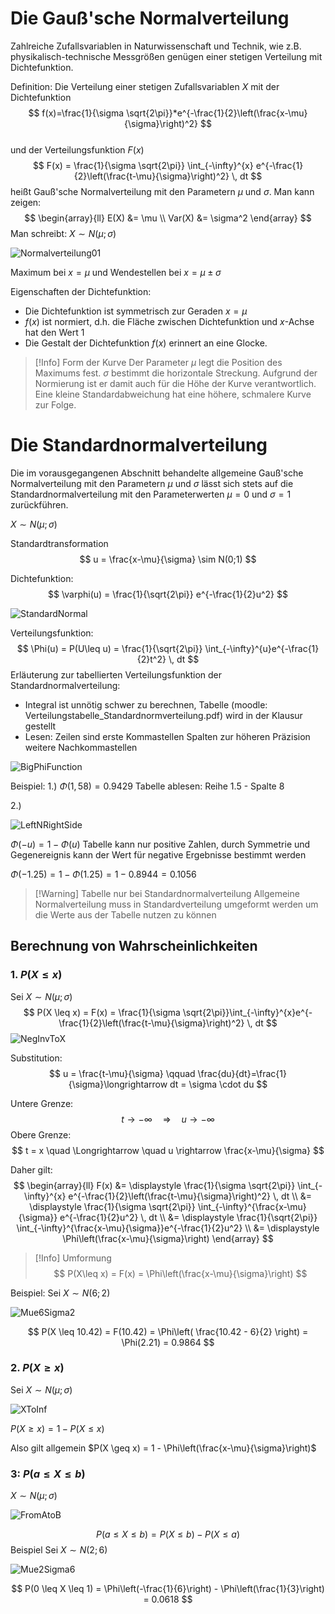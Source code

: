 # Die Gauß'sche  Normalverteilung
Zahlreiche Zufallsvariablen in Naturwissenschaft und Technik, wie z.B. physikalisch-technische Messgrößen genügen einer stetigen Verteilung mit Dichtefunktion.

Definition:
Die Verteilung einer stetigen Zufallsvariablen $X$ mit der Dichtefunktion 
$$
f(x)=\frac{1}{\sigma \sqrt{2\pi}}*e^{-\frac{1}{2}\left(\frac{x-\mu}{\sigma}\right)^2}
$$  
und der Verteilungsfunktion $F(x)$
$$
F(x) = \frac{1}{\sigma \sqrt{2\pi}} \int_{-\infty}^{x} e^{-\frac{1}{2}\left(\frac{t-\mu}{\sigma}\right)^2} \, dt
$$
heißt Gauß'sche Normalverteilung mit den Parametern $\mu$ und $\sigma$.
Man kann zeigen:
$$
\begin{array}{ll}
E(X) &= \mu \\
Var(X) &= \sigma^2
\end{array}
$$
Man schreibt: $X \sim N(\mu; \sigma)$

![Normalverteilung01](Normalverteilung01.png)

Maximum bei $x=\mu$ und Wendestellen bei $x=\mu \pm \sigma$ 

Eigenschaften der Dichtefunktion:
- Die Dichtefunktion ist symmetrisch zur Geraden $x=\mu$ 
- $f(x)$ ist normiert, d.h. die Fläche zwischen Dichtefunktion und $x$-Achse hat den Wert $1$ 
- Die Gestalt der Dichtefunktion $f(x)$ erinnert an eine Glocke.


> [!Info] Form der Kurve
> Der Parameter $\mu$ legt die Position des Maximums fest.
> $\sigma$ bestimmt die horizontale Streckung. Aufgrund der Normierung ist er damit auch für die Höhe der Kurve verantwortlich. Eine kleine Standardabweichung hat eine höhere, schmalere Kurve zur Folge.

# Die Standardnormalverteilung
Die im vorausgegangenen Abschnitt behandelte allgemeine Gauß'sche Normalverteilung mit den Parametern $\mu$ und $\sigma$ lässt sich stets auf die Standardnormalverteilung mit den Parameterwerten $\mu = 0$ und $\sigma = 1$ zurückführen.

$X \sim N(\mu; \sigma)$

Standardtransformation
$$
u = \frac{x-\mu}{\sigma} \sim N(0;1)
$$

Dichtefunktion:
$$
\varphi(u) = \frac{1}{\sqrt{2\pi}} e^{-\frac{1}{2}u^2}
$$

![StandardNormal](StandardNormal.png)

Verteilungsfunktion:
$$
\Phi(u) = P(U\leq u) = \frac{1}{\sqrt{2\pi}} \int_{-\infty}^{u}e^{-\frac{1}{2}t^2} \, dt
$$
Erläuterung zur tabellierten Verteilungsfunktion der Standardnormalverteilung:
- Integral ist unnötig schwer zu berechnen, Tabelle (moodle: Verteilungstabelle_Standardnormverteilung.pdf) wird in der Klausur gestellt
- Lesen: 
  Zeilen sind erste Kommastellen
  Spalten zur höheren Präzision weitere Nachkommastellen

![BigPhiFunction](BigPhiFunction.png)


Beispiel:
1.)
$\Phi(1,58) = 0.9429$
Tabelle ablesen: Reihe 1.5 - Spalte 8

2.)

![LeftNRightSide](LeftNRightSide.png)

$\Phi(-u) = 1-\Phi(u)$
Tabelle kann nur positive Zahlen, durch Symmetrie und Gegenereignis kann der Wert für negative Ergebnisse bestimmt werden

$\Phi(-1.25) = 1-\Phi(1.25) = 1-0.8944 = 0.1056$


> [!Warning] Tabelle nur bei Standardnormalverteilung
> Allgemeine Normalverteilung muss in Standardverteilung umgeformt werden um die Werte aus der Tabelle nutzen zu können

## Berechnung von Wahrscheinlichkeiten
### 1. $P(X\leq x)$
Sei $X \sim N(\mu; \sigma)$ 
$$
P(X \leq x) = F(x) = \frac{1}{\sigma \sqrt{2\pi}}\int_{-\infty}^{x}e^{-\frac{1}{2}\left(\frac{t-\mu}{\sigma}\right)^2} \, dt
$$
![NegInvToX](NegInvToX.png)

Substitution:
$$
u = \frac{t-\mu}{\sigma} \qquad \frac{du}{dt}=\frac{1}{\sigma}\longrightarrow dt = \sigma \cdot du
$$

Untere Grenze:
$$
t \to -\infty \quad \Longrightarrow \quad u \rightarrow -\infty
$$
Obere Grenze:
$$
t = x \quad \Longrightarrow \quad u \rightarrow \frac{x-\mu}{\sigma}
$$

Daher gilt:
$$
\begin{array}{ll}
F(x) &= \displaystyle
\frac{1}{\sigma \sqrt{2\pi}} \int_{-\infty}^{x} e^{-\frac{1}{2}\left(\frac{t-\mu}{\sigma}\right)^2} \, dt \\ 
&= \displaystyle
\frac{1}{\sigma \sqrt{2\pi}} \int_{-\infty}^{\frac{x-\mu}{\sigma}} e^{-\frac{1}{2}u^2} \, dt \\
&= \displaystyle
\frac{1}{\sqrt{2\pi}} \int_{-\infty}^{\frac{x-\mu}{\sigma}}e^{-\frac{1}{2}u^2} \\
&= \displaystyle
\Phi\left(\frac{x-\mu}{\sigma}\right)
\end{array}
$$


> [!Info] Umformung
> $$
> P(X\leq x) = F(x) = \Phi\left(\frac{x-\mu}{\sigma}\right)
> $$

Beispiel:
Sei $X \sim N(6;2)$ 

![Mue6Sigma2](Mue6Sigma2.png)

$$
P(X \leq 10.42) = F(10.42) = \Phi\left( \frac{10.42 - 6}{2} \right) = \Phi(2.21) = 0.9864
$$

### 2. $P(X \geq x)$
Sei $X \sim N(\mu; \sigma)$

![XToInf](XToInf.png)

$P(X \geq x) = 1-P(X \leq x)$

Also gilt allgemein $P(X \geq x) = 1 - \Phi\left(\frac{x-\mu}{\sigma}\right)$

### 3: $P(a \leq X \leq b)$
$X \sim N(\mu; \sigma)$

![FromAtoB](FromAtoB.png)

$$
P(a \leq X \leq b) = P(X \leq b) - P(X \leq a)
$$
Beispiel
Sei $X \sim N(2; 6)$

![Mue2Sigma6](Mue2Sigma6.png)

$$
P(0 \leq X \leq 1) = \Phi\left(-\frac{1}{6}\right) - \Phi\left(\frac{1}{3}\right) = 0.0618
$$